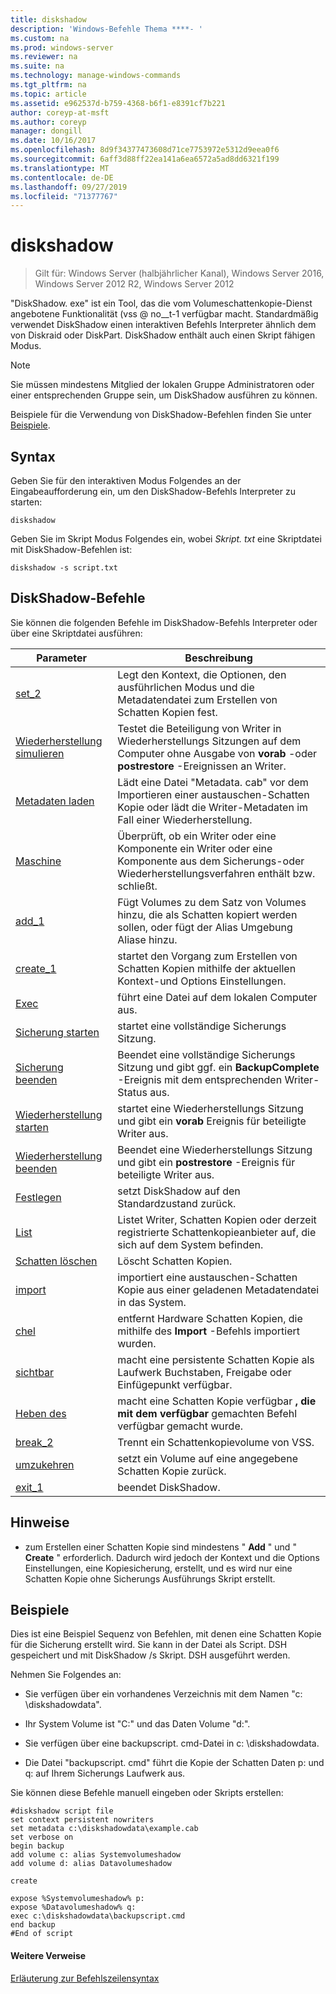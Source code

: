 ```yaml
---
title: diskshadow
description: 'Windows-Befehle Thema ****- '
ms.custom: na
ms.prod: windows-server
ms.reviewer: na
ms.suite: na
ms.technology: manage-windows-commands
ms.tgt_pltfrm: na
ms.topic: article
ms.assetid: e962537d-b759-4368-b6f1-e8391cf7b221
author: coreyp-at-msft
ms.author: coreyp
manager: dongill
ms.date: 10/16/2017
ms.openlocfilehash: 8d9f34377473608d71ce7753972e5312d9eea0f6
ms.sourcegitcommit: 6aff3d88ff22ea141a6ea6572a5ad8dd6321f199
ms.translationtype: MT
ms.contentlocale: de-DE
ms.lasthandoff: 09/27/2019
ms.locfileid: "71377767"
---
```

# <a name="diskshadow"></a>diskshadow

>Gilt für: Windows Server (halbjährlicher Kanal), Windows Server 2016, Windows Server 2012 R2, Windows Server 2012

"DiskShadow. exe" ist ein Tool, das die vom Volumeschattenkopie-Dienst angebotene Funktionalität \(vss @ no__t-1 verfügbar macht. Standardmäßig verwendet DiskShadow einen interaktiven Befehls Interpreter ähnlich dem von Diskraid oder DiskPart. DiskShadow enthält auch einen Skript fähigen Modus.  
  
> [!NOTE]  
> Sie müssen mindestens Mitglied der lokalen Gruppe Administratoren oder einer entsprechenden Gruppe sein, um DiskShadow ausführen zu können.  
  
Beispiele für die Verwendung von DiskShadow-Befehlen finden Sie unter [Beispiele](#BKMK_examples).  
  
## <a name="syntax"></a>Syntax  
Geben Sie für den interaktiven Modus Folgendes an der Eingabeaufforderung ein, um den DiskShadow-Befehls Interpreter zu starten:  
  
```  
diskshadow  
```  
  
Geben Sie im Skript Modus Folgendes ein, wobei *Skript. txt* eine Skriptdatei mit DiskShadow-Befehlen ist:  
  
```  
diskshadow -s script.txt  
```  
  
## <a name="diskshadow-commands"></a>DiskShadow-Befehle  
Sie können die folgenden Befehle im DiskShadow-Befehls Interpreter oder über eine Skriptdatei ausführen:  
  
|Parameter|Beschreibung|  
|-------|--------|  
|[set_2](set_2.md)|Legt den Kontext, die Optionen, den ausführlichen Modus und die Metadatendatei zum Erstellen von Schatten Kopien fest.|  
|[Wiederherstellung simulieren](simulate-restore.md)|Testet die Beteiligung von Writer in Wiederherstellungs Sitzungen auf dem Computer ohne Ausgabe von **vorab** -oder **postrestore** -Ereignissen an Writer.|  
|[Metadaten laden](load-metadata.md)|Lädt eine Datei "Metadata. cab" vor dem Importieren einer austauschen-Schatten Kopie oder lädt die Writer-Metadaten im Fall einer Wiederherstellung.|  
|[Maschine](writer.md)|Überprüft, ob ein Writer oder eine Komponente ein Writer oder eine Komponente aus dem Sicherungs-oder Wiederherstellungsverfahren enthält bzw. schließt.|  
|[add_1](add_1.md)|Fügt Volumes zu dem Satz von Volumes hinzu, die als Schatten kopiert werden sollen, oder fügt der Alias Umgebung Aliase hinzu.|  
|[create_1](create_1.md)|startet den Vorgang zum Erstellen von Schatten Kopien mithilfe der aktuellen Kontext-und Options Einstellungen.|  
|[Exec](exec.md)|führt eine Datei auf dem lokalen Computer aus.|  
|[Sicherung starten](begin-backup.md)|startet eine vollständige Sicherungs Sitzung.|  
|[Sicherung beenden](end-backup.md)|Beendet eine vollständige Sicherungs Sitzung und gibt ggf. ein **BackupComplete** -Ereignis mit dem entsprechenden Writer-Status aus.|  
|[Wiederherstellung starten](begin-restore.md)|startet eine Wiederherstellungs Sitzung und gibt ein **vorab** Ereignis für beteiligte Writer aus.|  
|[Wiederherstellung beenden](end-restore.md)|Beendet eine Wiederherstellungs Sitzung und gibt ein **postrestore** -Ereignis für beteiligte Writer aus.|  
|[Festlegen](reset.md)|setzt DiskShadow auf den Standardzustand zurück.|  
|[List](list.md)|Listet Writer, Schatten Kopien oder derzeit registrierte Schattenkopieanbieter auf, die sich auf dem System befinden.|  
|[Schatten löschen](delete-shadows.md)|Löscht Schatten Kopien.|  
|[import](import.md)|importiert eine austauschen-Schatten Kopie aus einer geladenen Metadatendatei in das System.|  
|[chel](mask.md)|entfernt Hardware Schatten Kopien, die mithilfe des **Import** -Befehls importiert wurden.|  
|[sichtbar](expose.md)|macht eine persistente Schatten Kopie als Laufwerk Buchstaben, Freigabe oder Einfügepunkt verfügbar.|  
|[Heben des](unexpose.md)|macht eine Schatten Kopie verfügbar **, die mit dem verfügbar** gemachten Befehl verfügbar gemacht wurde.|  
|[break_2](break_2.md)|Trennt ein Schattenkopievolume von VSS.|  
|[umzukehren](revert.md)|setzt ein Volume auf eine angegebene Schatten Kopie zurück.|  
|[exit_1](exit_1.md)|beendet DiskShadow.|  
  
## <a name="remarks"></a>Hinweise  
  
-   zum Erstellen einer Schatten Kopie sind mindestens " **Add** " und " **Create** " erforderlich. Dadurch wird jedoch der Kontext und die Options Einstellungen, eine Kopiesicherung, erstellt, und es wird nur eine Schatten Kopie ohne Sicherungs Ausführungs Skript erstellt.  
  
## <a name="BKMK_examples"></a>Beispiele  
Dies ist eine Beispiel Sequenz von Befehlen, mit denen eine Schatten Kopie für die Sicherung erstellt wird. Sie kann in der Datei als Script. DSH gespeichert und mit DiskShadow \/s Skript. DSH ausgeführt werden.  
  
Nehmen Sie Folgendes an:  
  
-   Sie verfügen über ein vorhandenes Verzeichnis mit dem Namen "c: \\diskshadowdata".  
  
-   Ihr System Volume ist "C:" und das Daten Volume "d:".  
  
-   Sie verfügen über eine backupscript. cmd-Datei in c: \\diskshadowdata.  
  
-   Die Datei "backupscript. cmd" führt die Kopie der Schatten Daten p: und q: auf Ihrem Sicherungs Laufwerk aus.  
  
Sie können diese Befehle manuell eingeben oder Skripts erstellen:  
  
```  
#diskshadow script file  
set context persistent nowriters  
set metadata c:\diskshadowdata\example.cab  
set verbose on  
begin backup  
add volume c: alias Systemvolumeshadow  
add volume d: alias Datavolumeshadow  
  
create  
  
expose %Systemvolumeshadow% p:  
expose %Datavolumeshadow% q:  
exec c:\diskshadowdata\backupscript.cmd  
end backup  
#End of script  
```  
  
#### <a name="additional-references"></a>Weitere Verweise  
[Erläuterung zur Befehlszeilensyntax](command-line-syntax-key.md)  
  

